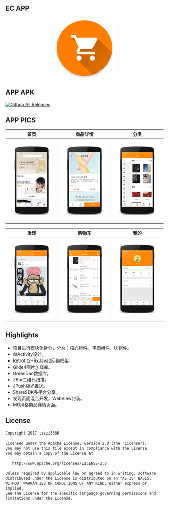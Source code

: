 ## EC APP ##
<div align="center">
	<img src="./art/ic_launcher.png" alt="icon">
</div>

## APP APK ##
[![Github All Releases](https://img.shields.io/github/downloads/atom/atom/total.svg)](https://www.pgyer.com/nIfz)

## APP PICS ##
|首页|商品详情|分类|
|:-:|:-:|:-:|
|![首页](./art/01.png)|![商品详情](./art/02.png)|![分类](./art/03.png)|

|发现|购物车|我的|
|:-:|:-:|:-:|
|![发现](./art/04.png)|![购物车](./art/05.png)|![我的](./art/06.png)|

## Highlights ##
* 项目进行模块化拆分，分为：核心组件、电商组件、UI组件。
* 单Activity设计。
* Retrofit2+RxJava2网络框架。
* Glide4图片加载库。
* GreenDao数据库。
* ZBar二维码扫描。
* JPush极光推送。
* ShareSDK多平台分享。
* 发现页面混合开发，WebView封装。
* MD风格商品详情页面。

## License ##
``````
Copyright 2017 tzizi5566

Licensed under the Apache License, Version 2.0 (the "License");
you may not use this file except in compliance with the License.
You may obtain a copy of the License at

   http://www.apache.org/licenses/LICENSE-2.0

Unless required by applicable law or agreed to in writing, software
distributed under the License is distributed on an "AS IS" BASIS,
WITHOUT WARRANTIES OR CONDITIONS OF ANY KIND, either express or implied.
See the License for the specific language governing permissions and
limitations under the License.
``````
